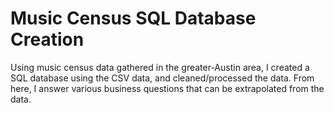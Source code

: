 # Music Census SQL Database Creation 
Using music census data gathered in the greater-Austin area, I created a SQL database using the CSV data, and cleaned/processed the data. From here, I answer various business questions that can be extrapolated from the data. 
